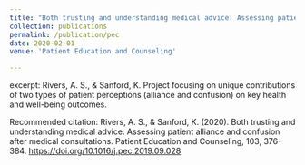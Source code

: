 ```yaml
---
title: "Both trusting and understanding medical advice: Assessing patient alliance and confusion after medical consultations"
collection: publications
permalink: /publication/pec
date: 2020-02-01
venue: 'Patient Education and Counseling'

---
```


excerpt: Rivers, A. S., & Sanford, K.
Project focusing on unique contributions of two types of patient perceptions (alliance and confusion) on key health and well-being outcomes.

Recommended citation: Rivers, A. S., & Sanford, K. (2020). Both trusting and understanding medical advice: Assessing patient alliance and confusion after medical consultations. Patient Education and Counseling, 103, 376-384. https://doi.org/10.1016/j.pec.2019.09.028
